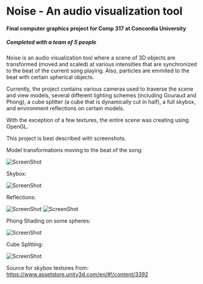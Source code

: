 # Noise - An audio visualization tool
#### Final computer graphics project for Comp 317 at Concordia University 
##### Completed with a team of 5 people

Noise is an audio visualization tool where a scene of 3D objects are transformed (moved and scaled) at various intensities that are synchronized to the beat of the current song playing. Also, particles are emmited to the beat with certain spherical objects.

Currently, the project contains various cameras used to traverse the scene and view models, several different lighting schemes (including Gouraud and Phong), a cube splitter (a cube that is dynamically cut in half), a full skybox, and environment reflections on certain models.

With the exception of a few textures, the entire scene was creating using OpenGL.

This project is best described with screenshots.

Model transformations moving to the beat of the song:

![ScreenShot](https://cloud.githubusercontent.com/assets/10926088/9321121/4592574c-4530-11e5-8ab9-e8814a30d068.jpg)

Skybox:

![ScreenShot](https://cloud.githubusercontent.com/assets/10926088/9321119/4590675c-4530-11e5-9198-6aa958e98928.jpg)

Reflections:

![ScreenShot](https://cloud.githubusercontent.com/assets/10926088/9321120/4590b84c-4530-11e5-9972-1484bb95a9b3.jpg)
![ScreenShot](https://cloud.githubusercontent.com/assets/10926088/9321117/458d625a-4530-11e5-8b80-ead9040680c7.jpg)

Phong Shading on some spheres:

![ScreenShot](https://cloud.githubusercontent.com/assets/10926088/9321116/458646b4-4530-11e5-9413-78b090033fc9.jpg)


Cube Splitting:

![ScreenShot](https://cloud.githubusercontent.com/assets/10926088/9321118/458e2410-4530-11e5-9ad6-1cff5ad6c694.jpg)

Source for skybox textures from: https://www.assetstore.unity3d.com/en/#!/content/3392
